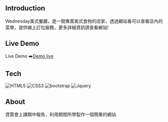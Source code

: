 ## Introduction
Wednesday美式餐廳，是一間專賣美式食物的店家，透過網站看可以查看店內的菜單，提供線上訂位服務，更多詳細資訊請查看網站!
## Live Demo
Live Demo ➡️<a href="https://sam880629.github.io/Wednesday.github.io/HTML/index.html/">Demo live</a>
## Tech
![HTML5](https://img.shields.io/badge/HTML5-E34F26?style=for-the-badge&logo=html5&logoColor=white)
![CSS3](https://img.shields.io/badge/CSS3-1572B6?style=for-the-badge&logo=css3&logoColor=white)
![bootstrap](https://img.shields.io/badge/Bootstrap-563D7C?style=for-the-badge&logo=bootstrap&logoColor=white)
![Jquery](https://img.shields.io/badge/jQuery-0769AD?style=for-the-badge&logo=jquery&logoColor=white)

## About
資策會上課期中報告，利用期間所學製作一個簡單的網站
